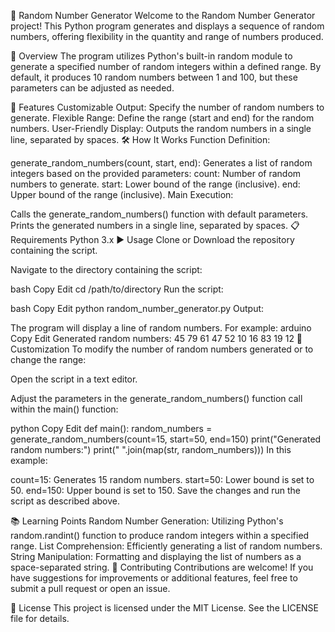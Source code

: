 🎲 Random Number Generator
Welcome to the Random Number Generator project! This Python program generates and displays a sequence of random numbers, offering flexibility in the quantity and range of numbers produced.

📝 Overview
The program utilizes Python's built-in random module to generate a specified number of random integers within a defined range. By default, it produces 10 random numbers between 1 and 100, but these parameters can be adjusted as needed.

🚀 Features
Customizable Output: Specify the number of random numbers to generate.
Flexible Range: Define the range (start and end) for the random numbers.
User-Friendly Display: Outputs the random numbers in a single line, separated by spaces.
🛠️ How It Works
Function Definition:

generate_random_numbers(count, start, end): Generates a list of random integers based on the provided parameters:
count: Number of random numbers to generate.
start: Lower bound of the range (inclusive).
end: Upper bound of the range (inclusive).
Main Execution:

Calls the generate_random_numbers() function with default parameters.
Prints the generated numbers in a single line, separated by spaces.
📋 Requirements
Python 3.x
▶️ Usage
Clone or Download the repository containing the script.

Navigate to the directory containing the script:

bash
Copy
Edit
cd /path/to/directory
Run the script:

bash
Copy
Edit
python random_number_generator.py
Output:

The program will display a line of random numbers. For example:
arduino
Copy
Edit
Generated random numbers:
45 79 61 47 52 10 16 83 19 12
🔧 Customization
To modify the number of random numbers generated or to change the range:

Open the script in a text editor.

Adjust the parameters in the generate_random_numbers() function call within the main() function:

python
Copy
Edit
def main():
    random_numbers = generate_random_numbers(count=15, start=50, end=150)
    print("Generated random numbers:")
    print(" ".join(map(str, random_numbers)))
In this example:

count=15: Generates 15 random numbers.
start=50: Lower bound is set to 50.
end=150: Upper bound is set to 150.
Save the changes and run the script as described above.

📚 Learning Points
Random Number Generation: Utilizing Python's random.randint() function to produce random integers within a specified range.
List Comprehension: Efficiently generating a list of random numbers.
String Manipulation: Formatting and displaying the list of numbers as a space-separated string.
🤝 Contributing
Contributions are welcome! If you have suggestions for improvements or additional features, feel free to submit a pull request or open an issue.

📄 License
This project is licensed under the MIT License. See the LICENSE file for details.
